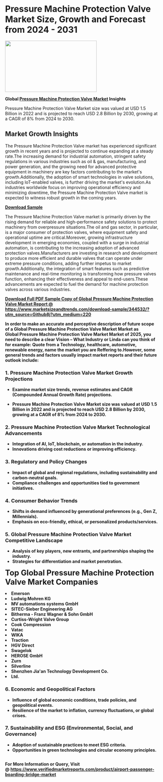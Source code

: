 <H1>Pressure Machine Protection Valve Market Size, Growth and Forecast from 2024 - 2031</H1><img class="aligncenter size-medium wp-image-584254" src="https://thirdeyenews.in/wp-content/uploads/2024/09/Global-Market-Research-300x168.jpeg" alt="" width="300" height="168" /><p><strong>Global&nbsp;<a href="https://www.marketsizeandtrends.com/download-sample/344532/?utm_source=Github8j?utm_medium=220">Pressure Machine Protection Valve Market</a> Insights</strong></p><p>Pressure Machine Protection Valve Market size was valued at USD 1.5 Billion in 2022 and is projected to reach USD 2.8 Billion by 2030, growing at a CAGR of 8% from 2024 to 2030.</p><p><h2>Market Growth Insights</h2> <p>The Pressure Machine Protection Valve market has experienced significant growth in recent years and is projected to continue expanding at a steady rate.The increasing demand for industrial automation, stringent safety regulations in various industries such as oil & gas, manufacturing, and power generation, and the growing need for advanced protective equipment in machinery are key factors contributing to the market's growth.Additionally, the adoption of smart technologies in valve solutions, including IoT-enabled valves, is further driving the market's evolution.As industries worldwide focus on improving operational efficiency and minimizing downtime, the Pressure Machine Protection Valve market is expected to witness robust growth in the coming years.</p> <p><strong><a href="#">Download Sample</a></strong></p> <p>The Pressure Machine Protection Valve market is primarily driven by the rising demand for reliable and high-performance safety solutions to protect machinery from overpressure situations.The oil and gas sector, in particular, is a major consumer of protection valves, where equipment safety and operational uptime are critical.Moreover, growing infrastructure development in emerging economies, coupled with a surge in industrial automation, is contributing to the increasing adoption of advanced protection valves.Manufacturers are investing in research and development to produce more efficient and durable valves that can operate under extreme pressure conditions, adding further impetus to market growth.Additionally, the integration of smart features such as predictive maintenance and real-time monitoring is transforming how pressure valves function, enhancing their effectiveness and appeal to end-users.These advancements are expected to fuel the demand for machine protection valves across various industries.<p><strong><a href="#"></p><p><span class=""><strong>Download Full PDF Sample Copy of Global Pressure Machine Protection Valve Market Report</strong> @ <a href="https://www.marketsizeandtrends.com/download-sample/344532/?utm_source=Github8j?utm_medium=220" target="_blank">https://www.marketsizeandtrends.com/download-sample/344532/?utm_source=Github8j?utm_medium=220</a></span></p><p>In order to make an accurate and perceptive description of future scope of a Global&nbsp;Pressure Machine Protection Valve Market Market as Global&nbsp;Pressure Machine Protection Valve Market Market of 2025, you need to describe a clear Vision &ndash; What Industry or Linda can you think of for example: Quote from a Technology, healthcare, automotive, renewable energy, name the market you are Reffering to.However, some general trends and factors usually impact market reports and their future outlook include:</p><h3>1.&nbsp;<strong>Pressure Machine Protection Valve Market Growth Projections</strong></h3><ul><li>Examine market size trends, revenue estimates and CAGR (Compounded Annual Growth Rate) projections.</li><li><p>Pressure Machine Protection Valve Market size was valued at USD 1.5 Billion in 2022 and is projected to reach USD 2.8 Billion by 2030, growing at a CAGR of 8% from 2024 to 2030.</p></li></ul><h3>2.&nbsp;<strong>Pressure Machine Protection Valve Market Technological Advancements</strong></h3><ul><li>Integration of AI, IoT, blockchain, or automation in the industry.</li><li>Innovations driving cost reductions or improving efficiency.</li></ul><h3>3.&nbsp;<strong>Regulatory and Policy Changes</strong></h3><ul><li>Impact of global and regional regulations, including sustainability and carbon-neutral goals.</li><li>Compliance challenges and opportunities tied to government initiatives.</li></ul><h3>4.&nbsp;<strong>Consumer Behavior Trends</strong></h3><ul><li>Shifts in demand influenced by generational preferences (e.g., Gen Z, Millennials).</li><li>Emphasis on eco-friendly, ethical, or personalized products/services.</li></ul><h3>5.&nbsp;<strong>Global Pressure Machine Protection Valve Market Competitive Landscape</strong></h3><ul><li>Analysis of key players, new entrants, and partnerships shaping the industry.</li><li>Strategies for differentiation and market penetration.</li></ul><p data-pm-slice="1 1 []"><span style="color: inherit; font-family: inherit; font-size: 25px;">Top Global Pressure Machine Protection Valve Market Companies</span></p><div class="" data-test-id=""><p><li>Emerson</li><li> Ludwig Mohren KG</li><li> MV automations systems GmbH</li><li> SITEC-Sieber Engineering AG</li><li> Bitherma - Franz Wagner & Sohn GmbH</li><li> Curtiss-Wright Valve Group</li><li> Cook Compression</li><li> Vatac</li><li> WIKA</li><li> Traction</li><li> HGV Direct</li><li> Swagelok</li><li> HEROSE GmbH</li><li> Zurn</li><li> Silverline</li><li> Shenzhen Jia'an Technology Development Co.</li><li> Ltd.</li></p></div><h3>6.&nbsp;<strong>Economic and Geopolitical Factors</strong></h3><ul><li>Influence of global economic conditions, trade policies, and geopolitical events.</li><li>Resilience of the market to inflation, currency fluctuations, or global crises.</li></ul><h3>7.&nbsp;<strong>Sustainability and ESG (Environmental, Social, and Governance)</strong></h3><ul><li>Adoption of sustainable practices to meet ESG criteria.</li><li>Opportunities in green technologies and circular economy principles.</li></ul><h2><strong style="font-size: 14px;">For More Information or Query, Visit @&nbsp;</strong><a style="background-color: #ffffff; font-size: 14px;" href="https://www.marketsizeandtrends.com/report/pressure-machine-protection-valve-market/" target="_blank">https://www.verifiedmarketreports.com/product/airport-passenger-boarding-bridge-market</a></h2>